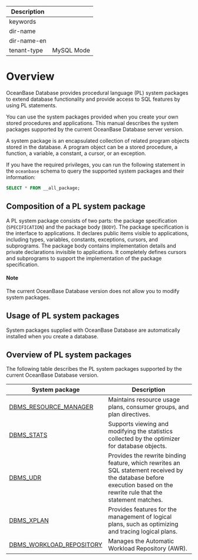 | Description   |                 |
|---------------|-----------------|
| keywords      |                 |
| dir-name      |                 |
| dir-name-en   |                 |
| tenant-type   | MySQL Mode      |

# Overview

OceanBase Database provides procedural language (PL) system packages to extend database functionality and provide access to SQL features by using PL statements.

You can use the system packages provided when you create your own stored procedures and applications. This manual describes the system packages supported by the current OceanBase Database server version.

A system package is an encapsulated collection of related program objects stored in the database. A program object can be a stored procedure, a function, a variable, a constant, a cursor, or an exception.

If you have the required privileges, you can run the following statement in the `oceanbase` schema to query the supported system packages and their information:

```sql
SELECT * FROM __all_package;
```

## Composition of a PL system package

A PL system package consists of two parts: the package specification (`SPECIFICATION`) and the package body (`BODY`). The package specification is the interface to applications. It declares public items visible to applications, including types, variables, constants, exceptions, cursors, and subprograms. The package body contains implementation details and private declarations invisible to applications. It completely defines cursors and subprograms to support the implementation of the package specification.

  <main id="notice" type='explain'>
    <h4>Note</h4>
    <p>The current OceanBase Database version does not allow you to modify system packages. </p>
  </main>

## Usage of PL system packages

System packages supplied with OceanBase Database are automatically installed when you create a database.

## Overview of PL system packages

The following table describes the PL system packages supported by the current OceanBase Database version.


| System package | Description |
|-------------------------------------------------|------------------------------------|
| [DBMS_RESOURCE_MANAGER](13300.dbms-resource-manager-mysql/100.dbms-resource-manager-overview-mysql.md) | Maintains resource usage plans, consumer groups, and plan directives.  |
| [DBMS_STATS](15900.dbms-stats-mysql/100.dbms-stats-overview-mysql.md) | Supports viewing and modifying the statistics collected by the optimizer for database objects.  |
| [DBMS_UDR](17800.dbms-udr-mysql/100.dbms-udr-overview-mysql.md) | Provides the rewrite binding feature, which rewrites an SQL statement received by the database before execution based on the rewrite rule that the statement matches.  |
| [DBMS_XPLAN](20700.dbms-xplan-mysql/100.dbms-xplan-overview-mysql.md) | Provides features for the management of logical plans, such as optimizing and tracing logical plans.  |
| [DBMS_WORKLOAD_REPOSITORY](17900.dbms-workload-repository-mysql/100.dbms-workload-repository-overview-mysql.md) | Manages the Automatic Workload Repository (AWR).  |

